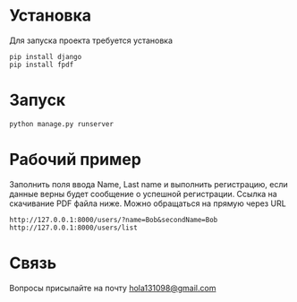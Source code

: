# Установка

Для запуска проекта требуется установка
```
pip install django
pip install fpdf
```
# Запуск
```
python manage.py runserver
```
# Рабочий пример

Заполнить поля ввода Name, Last name и выполнить регистрацию, если данные верны будет сообщение о успешной регистрации. Ссылка на скачивание PDF файла ниже. Можно обращаться на прямую через URL
```
http://127.0.0.1:8000/users/?name=Bob&secondName=Bob
http://127.0.0.1:8000/users/list
```

# Связь
Вопросы присылайте на почту hola131098@gmail.com